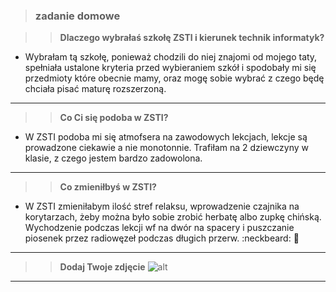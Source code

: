 > ### zadanie domowe


>> **Dlaczego wybrałaś szkołę ZSTI i kierunek technik informatyk?**
- Wybrałam tą szkołę, ponieważ chodzili do niej znajomi od mojego taty, spełniała ustalone kryteria przed wybieraniem szkół i spodobały mi się przedmioty które obecnie mamy, oraz mogę sobie wybrać z czego będę chciała pisać maturę rozszerzoną.
---
>> **Co Ci się podoba w ZSTI?**
- W ZSTI podoba mi się atmofsera na zawodowych lekcjach, lekcje są prowadzone ciekawie a nie monotonnie. Trafiłam na 2 dziewczyny w klasie, z czego jestem bardzo zadowolona.
---
>> **Co zmieniłbyś w ZSTI?**
- W ZSTI zmieniłabym ilość stref relaksu, wprowadzenie czajnika na korytarzach, żeby można było sobie zrobić herbatę albo zupkę chińską. Wychodzenie podczas lekcji wf na dwór na spacery i puszczanie piosenek przez radiowęzeł podczas długich przerw. :neckbeard: :green_heart:
---
>> **Dodaj Twoje zdjęcie**
![alt](https://scontent-frt3-1.xx.fbcdn.net/v/t1.15752-9/277314151_271901905014852_2115134178689533518_n.jpg?_nc_cat=106&ccb=1-5&_nc_sid=ae9488&_nc_ohc=cKXy1IMvZxsAX9e1HB8&_nc_ht=scontent-frt3-1.xx&oh=03_AVLk8dg5Cp2Venmw19VNX-z-IjSXL5m5BQyEt4M0AFufkQ&oe=627160D1)
---




